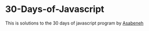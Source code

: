 # 30-Days-of-Javascript
This is solutions to the 30 days of javascript  program by [Asabeneh](https://github.com/Asabeneh/30-Days-Of-JavaScript)

